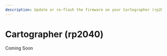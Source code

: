 ```yaml
---
description: Update or re-flash the firmware on your Cartographer (rp2040) probe
---
```


# Cartographer (rp2040)

Coming Soon
